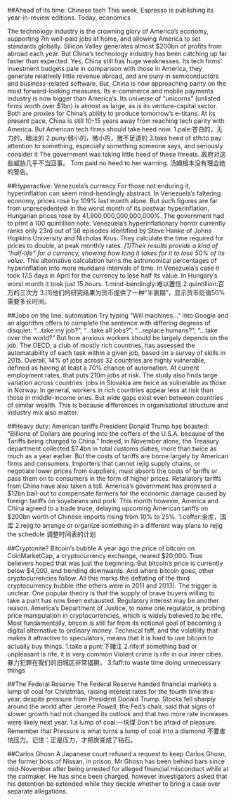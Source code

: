 ##Ahead of its time: Chinese tech
This week, Espresso is publishing its year-in-review editions. Today, economics

The technology industry is the crowning glory of America’s economy, supporting 7m well-paid jobs at home, and allowing America to set standards globally. Silicon Valley generates almost $200bn of profits from abroad each year. But China’s technology industry has been catching up far faster than expected. Yes, China still has huge weaknesses. Its tech firms’ investment budgets pale in comparison with those in America, they generate relatively little revenue abroad, and are puny in semiconductors and business-related software. But, China is now approaching parity on the most forward-looking measures. Its e-commerce and mobile payments industry is now bigger than America’s. Its universe of “unicorns” (unlisted firms worth over $1bn) is almost as large, as is its venture-capital sector. Both are proxies for China’s ability to produce tomorrow’s e-titans. At its present pace, China is still 10-15 years away from reaching tech parity with America. But American tech firms should take heed now.
1.pale:苍白的，无力的，暗淡的
2.puny:弱小的，微小的，微不足道的
3.take heed of sth:to pay attention to something, especially something someone says, and seriously consider it
The government was taking little heed of these threats. 
政府对这些威胁几乎不当回事。
Tom paid no heed to her warning. 
汤姆根本没有理会她的警告。

##Hyperactive: Venezuela’s currency
For those not enduring it, hyperinflation can seem mind-bendingly abstract. In Venezuela’s faltering economy, prices rose by 109% last month alone. But such figures are far from unprecedented: in the worst month of its postwar hyperinflation, Hungarian prices rose by 41,900,000,000,000,000%. The government had to print a 100 quintillion note. Venezuela’s hyperinflationary horror currently ranks only 23rd out of 58 episodes identified by Steve Hanke of Johns Hopkins University and Nicholas Krus. They calculate the time required for prices to double, at peak monthly rates. *[1]Their results provide a kind of “half-life” for a currency, showing how long it takes for it to lose 50% of its value.* This alternative calculation turns the astronomical percentages of hyperinflation into more mundane intervals of time. In Venezuela’s case it took 17.5 days in April for the currency to lose half its value. In Hungary’s worst month it took just 15 hours.
1.mind-bendingly:难以置信
2.quintillion:百万的三次方
3.[1]他们的研究结果为货币提供了一种“半衰期”，显示货币贬值50%需要多长时间。

##Jobs on the line: automation
Try typing “Will machines…” into Google and an algorithm offers to complete the sentence with differing degrees of disquiet: “...take my job?”; “...take all jobs?”; “...replace humans?”; “...take over the world?” But how anxious workers should be largely depends on the job. The OECD, a club of mostly rich countries, has assessed the automatability of each task within a given job, based on a survey of skills in 2015. Overall, 14% of jobs across 32 countries are highly vulnerable, defined as having at least a 70% chance of automation. At current employment rates, that puts 210m jobs at risk. The study also finds large variation across countries: jobs in Slovakia are twice as vulnerable as those in Norway. In general, workers in rich countries appear less at risk than those in middle-income ones. But wide gaps exist even between countries of similar wealth. This is because differences in organisational structure and industry mix also matter.

##Heavy duty: American tariffs
President Donald Trump has boasted: “Billions of Dollars are pouring into the coffers of the U.S.A. because of the Tariffs being charged to China.” Indeed, in November alone, the Treasury department collected $7.4bn in total customs duties, more than twice as much as a year earlier. But the costs of tariffs are borne largely by American firms and consumers. Importers that cannot rejig supply chains, or negotiate lower prices from suppliers, must absorb the costs of tariffs or pass them on to consumers in the form of higher prices. Retaliatory tariffs from China have also taken a toll. America’s government has promised a $12bn bail-out to compensate farmers for the economic damage caused by foreign tariffs on soyabeans and pork. This month however, America and China agreed to a trade truce, delaying upcoming American tariffs on $200bn worth of Chinese imports rising from 10% to 25%.
1.coffer:金库，国库
2.rejig:to arrange or organize something in a different way
plans to rejig the schedule
调整时间表的计划

##Cryptonite? Bitcoin’s bubble
A year ago the price of bitcoin on CoinMarketCap, a cryptocurrency exchange, neared $20,000. True believers hoped that was just the beginning. But bitcoin’s price is currently below $4,000, and trending downwards. And where bitcoin goes, other cryptocurrencies follow. All this marks the deflating of the third cryptocurrency bubble (the others were in 2011 and 2013). The trigger is unclear. One popular theory is that the supply of brave buyers willing to take a punt has now been exhausted. Regulatory interest may be another reason. America’s Department of Justice, to name one regulator, is probing price manipulation in cryptocurrencies, which is widely believed to be rife. Most fundamentally, bitcoin is still far from its notional goal of becoming a digital alternative to ordinary money. Technical faff, and the volatility that makes it attractive to speculators, means that it is hard to use bitcoin to actually buy things.
1.take a punt:下赌注
2.rife:if something bad or unpleasant is rife, it is very common
Violent crime is rife in our inner cities. 
暴力犯罪在我们的旧城区非常猖獗。
3.faff:to waste time doing unnecessary things

##The Federal Reserve
The Federal Reserve handed financial markets a lump of coal for Christmas, raising interest rates for the fourth time this year, despite pressure from President Donald Trump. Stocks fell sharply around the world after Jerome Powell, the Fed’s chair, said that signs of slower growth had not changed its outlook and that two more rate increases were likely next year.
1.a lump of coal:一块煤
Don't be afraid of pleasure. Remember that Pressure is what turns a lump of coal into a diamond
不要害怕压力。记住：正是压力，才把炭变成了钻石。

##Carlos Ghosn
A Japanese court refused a request to keep Carlos Ghosn, the former boss of Nissan, in prison. Mr Ghosn has been behind bars since mid-November after being arrested for alleged financial misconduct while at the carmaker. He has since been charged, however investigators asked that his detention be extended while they decide whether to bring a case over separate allegations.
